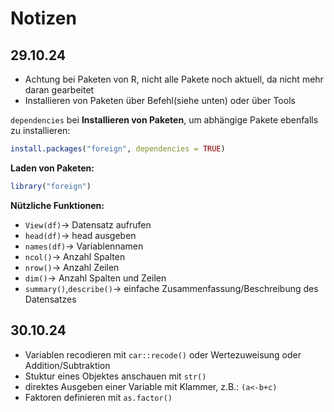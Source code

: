 # Notizen

## 29.10.24
- Achtung bei Paketen von R, nicht alle Pakete noch aktuell, da nicht mehr daran gearbeitet
- Installieren von Paketen über Befehl(siehe unten) oder über Tools

`dependencies` bei **Installieren von Paketen**, um abhängige Pakete ebenfalls zu installieren:
```r
install.packages("foreign", dependencies = TRUE)
```

**Laden von Paketen:** 
```r
library("foreign")
```

**Nützliche Funktionen:**
- `View(df)`-> Datensatz aufrufen
- `head(df)`-> head ausgeben
- `names(df)`-> Variablennamen
- `ncol()`-> Anzahl Spalten
- `nrow()`-> Anzahl Zeilen
- `dim()`-> Anzahl Spalten und Zeilen
- `summary()`,`describe()`-> einfache Zusammenfassung/Beschreibung des Datensatzes

## 30.10.24
- Variablen recodieren mit `car::recode()` oder Wertezuweisung oder Addition/Subtraktion
- Stuktur eines Objektes anschauen mit `str()`
- direktes Ausgeben einer Variable mit Klammer, z.B.: `(a<-b+c)`
- Faktoren definieren mit `as.factor()`
